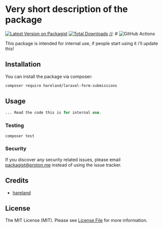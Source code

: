 # Very short description of the package

[![Latest Version on Packagist](https://img.shields.io/packagist/v/hareland/laravel-form-submissions.svg?style=flat-square)](https://packagist.org/packages/hareland/laravel-form-submissions)
[![Total Downloads](https://img.shields.io/packagist/dt/hareland/laravel-form-submissions.svg?style=flat-square)](https://packagist.org/packages/hareland/laravel-form-submissions)
[//]: # ![GitHub Actions](https://github.com/hareland/laravel-form-submissions/actions/workflows/main.yml/badge.svg)

This package is intended for internal use, if people start using it i'll update this!

## Installation

You can install the package via composer:

```bash
composer require hareland/laravel-form-submissions
```

## Usage

```php
... Read the code this is for internal use.
```

### Testing

```bash
composer test
```

[//]: # (### Changelog)

[//]: # ()
[//]: # (Please see [CHANGELOG]&#40;CHANGELOG.md&#41; for more information what has changed recently.)

[//]: # (## Contributing)

[//]: # ()
[//]: # (Please see [CONTRIBUTING]&#40;CONTRIBUTING.md&#41; for details.)

### Security

If you discover any security related issues, please email packagist@proton.me instead of using the issue tracker.

## Credits

-   [hareland](https://github.com/hareland)

## License

The MIT License (MIT). Please see [License File](LICENSE.md) for more information.
